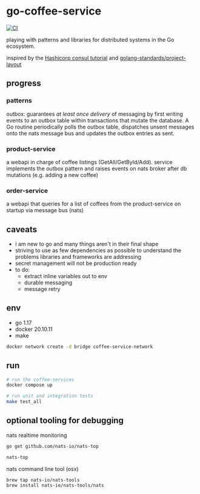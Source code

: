 # go-coffee-service

[![CI](https://github.com/valantonini/go-coffee-service/actions/workflows/makefile.yml/badge.svg)](https://github.com/valantonini/go-coffee-service/actions/workflows/makefile.yml)

playing with patterns and libraries for distributed systems in the Go ecosystem.

inspired by the [Hashicorp consul tutorial](https://learn.hashicorp.com/tutorials/consul/kubernetes-extract-microservice?in=consul/microservices) and [golang-standards/project-layout](https://github.com/golang-standards/project-layout)

## progress

### patterns
outbox: guarantees _at least once delivery_ of messaging by first writing events to an outbox table within transactions that mutate the database. A Go routine periodically polls the outbox
table, dispatches unsent messages onto the nats message bus and updates the outbox entries as sent.

### product-service 
a webapi in charge of coffee listings (GetAll/GetById/Add). service implements the outbox pattern and raises events on nats broker after db mutations (e.g. adding a new coffee)

### order-service
a webapi that queries for a list of coffees from the product-service on startup via message bus (nats) 

## caveats

- i am new to go and many things aren't in their final shape
- striving to use as few dependencies as possible to understand the problems libraries and frameworks are addressing 
- secret management will not be production ready
- to do:
  - extract inline variables out to env
  - durable messaging
  - message retry

## env

- go 1.17
- docker 20.10.11
- make

```bash
docker network create -d bridge coffee-service-network
```

## run

```bash
# run the coffee-services
docker compose up

# run unit and integration tests
make test_all
```


## optional tooling for debugging

nats realtime monitoring

```bash
go get github.com/nats-io/nats-top

nats-top
```

nats command line tool (osx)
```bash
brew tap nats-io/nats-tools
brew install nats-io/nats-tools/nats
```
